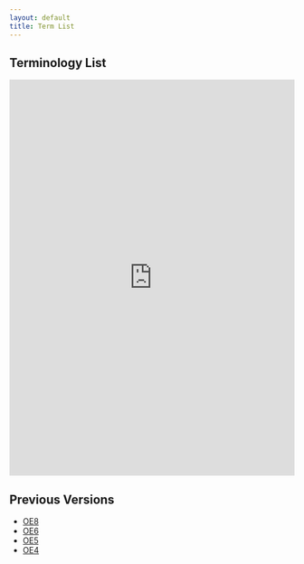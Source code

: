 ```yaml
---
layout: default
title: Term List
---
```


## Terminology List

<iframe src="https://docs.google.com/spreadsheets/d/e/2PACX-1vRxu6bssl_SG7-jp9Ww9hoB7ApauMtcZL7Vx6oJsYv1U6fklHl2RORMLcxyzZC0tWkdWvH4yT7fVe9F/pubhtml?widget=true&amp;headers=false" style="width: 100%;height: 700px;border: none;"></iframe>

## Previous Versions
- [OE8](https://docs.google.com/spreadsheets/d/e/2PACX-1vRD-SyQU0jaSSg0kddkVbVobuVKYoN-_oecDMyV20vjDvp0mrvr36RkyGp_Om_s03UifUji-2f_lkJF/pubhtml)
- [OE6](https://docs.google.com/spreadsheets/d/e/2PACX-1vSoMEFIQqIq7RLcNeafvIITdRQKJPF-ng3VNd6Indfvq0Y7a22CFsaySG_O6tVz95okYdSercGKpDe5/pubhtml)
- [OE5](https://docs.google.com/spreadsheets/d/e/2PACX-1vRZvP_UbEfq3bzpG8iJ6pmKsm1wEsGDQJKNADa5zxt0hwza-Rn5CaL-vB_ru_g5LxPBMSQt7JtRq2iu/pubhtml)
- [OE4](https://docs.google.com/spreadsheets/d/1NJ5DzRQCueGMvuhzkG67xBFnE02F3y053zUXh8SypeI/edit?usp=sharing)

